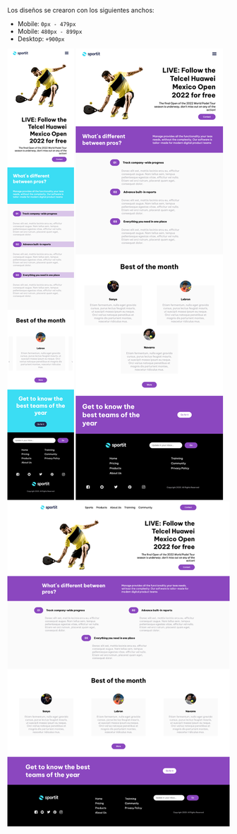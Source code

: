 Los diseños se crearon con los siguientes anchos:

- Mobile: `0px - 479px`
- Mobile: `480px - 899px`
- Desktop: `+900px`

![](./assets/mockup-img/mobile-final-result.png)
![](./assets/mockup-img/tablet-final-result.png)
![](./assets/mockup-img/desktop-final-result.png)
